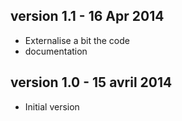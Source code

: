 version 1.1 - 16 Apr 2014
----------------
- Externalise a bit the code
- documentation

version 1.0 - 15 avril 2014
----------------
- Initial version
